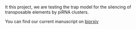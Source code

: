 It this project, we are testing the trap model for the silencing of transposable elements by piRNA clusters.

You can find our current manuscript on [biorxiv](https://doi.org/10.1101/2023.02.14.528490)

